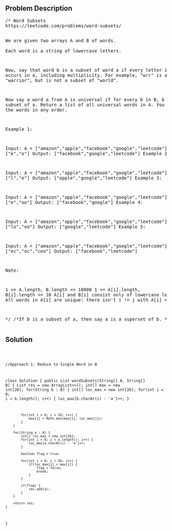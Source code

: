 <!--
<style>
  body { font-family: Arial, sans-serif; }
  .container { max-width: 100%; margin: 0 auto; padding: 10px; }
  .comment-block { background-color: #f9f9f9; padding: 10px; border-left: 5px solid #ccc; max-width: 50%; margin: 20px auto; overflow-wrap: break-word; white-space: pre-wrap; }
  .code-block { background-color: #f4f4f4; padding: 10px; border: 1px solid #ddd; max-width: 50%; margin: 20px auto; overflow-wrap: break-word; white-space: pre-wrap; }
</style>
-->

<div class='container'>
<h2>Problem Description</h2>
<div class='comment-block'>
<pre>
/* Word Subsets
https://leetcode.com/problems/word-subsets/

We are given two arrays A and B of words.  
Each word is a string of lowercase letters.

Now, say that word b is a subset of word a if every letter in b occurs in a, 
including multiplicity.  For example, "wrr" is a subset of "warrior", but is not a subset of "world".

Now say a word a from A is universal if for every b in B, b is a subset of a. 
Return a list of all universal words in A.  You can return the words in any order.

 

Example 1:

Input: A = ["amazon","apple","facebook","google","leetcode"], B = ["e","o"]
Output: ["facebook","google","leetcode"]
Example 2:

Input: A = ["amazon","apple","facebook","google","leetcode"], B = ["l","e"]
Output: ["apple","google","leetcode"]
Example 3:

Input: A = ["amazon","apple","facebook","google","leetcode"], B = ["e","oo"]
Output: ["facebook","google"]
Example 4:

Input: A = ["amazon","apple","facebook","google","leetcode"], B = ["lo","eo"]
Output: ["google","leetcode"]
Example 5:

Input: A = ["amazon","apple","facebook","google","leetcode"], B = ["ec","oc","ceo"]
Output: ["facebook","leetcode"]
 

Note:

1 <= A.length, B.length <= 10000
1 <= A[i].length, B[i].length <= 10
A[i] and B[i] consist only of lowercase letters.
All words in A[i] are unique: there isn't i != j with A[i] == A[j].

*/
/*If b is a subset of a, then say a is a superset of b. */
</pre>
</div>

<h2>Solution</h2>
<div class='code-block'>
<pre><code class='language-java'>

//Approach 1: Reduce to Single Word in B

class Solution {
    public List<String> wordSubsets(String[] A, String[] B) {
        List<String> res = new ArrayList<>();
        int[] max = new int[26];
        for(String b : B) {
            int[] loc_max = new int[26];
            for(int i = 0; i < b.length(); i++) {
                loc_max[b.charAt(i) - 'a']++;
            }
            
            for(int i = 0; i < 26; i++) {
                max[i] = Math.max(max[i], loc_max[i]);
            }
        }
        
        for(String a : A) {
            int[] loc_max = new int[26];
            for(int i = 0; i < a.length(); i++) {
                loc_max[a.charAt(i) - 'a']++;
            }
            
            boolean flag = true;
            
            for(int i = 0; i < 26; i++) {
                if(loc_max[i] < max[i]) {
                    flag = false;
                    break;
                }
            }
            
            if(flag) {
                res.add(a);
            }
        }
        
        return res;
    }
    
}</code></pre>
</div>
</div>

